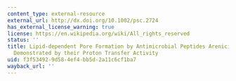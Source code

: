 ```yaml
---
content_type: external-resource
external_url: http://dx.doi.org/10.1002/psc.2724
has_external_license_warning: true
license: https://en.wikipedia.org/wiki/All_rights_reserved
status: ''
title: Lipid-dependent Pore Formation by Antimicrobial Peptides Arenicin-2 and Melittin
  Demonstrated by their Proton Transfer Activity
uid: f3f53492-9d58-4ef4-bb5d-2a11c6cf1ba7
wayback_url: ''
---
```

